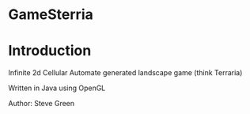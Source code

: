 # GameSterria

# Introduction

Infinite 2d Cellular Automate generated landscape game (think Terraria)

Written in Java using OpenGL

Author: Steve Green
